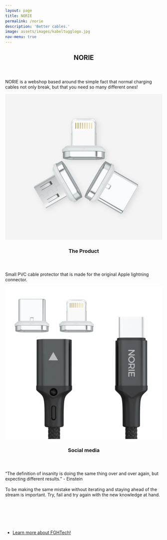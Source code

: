 ```yaml
---
layout: page
title: NORIE
permalink: /norie
description: 'Better cables.'
image: assets/images/kabeltugglogo.jpg
nav-menu: true
---
```


<div id="main" class="alt">



<!-- One -->
<section id="one">
	<div class="inner">
    <!--<span class="image fit"><img src="assets/images/norieconnector.png" alt="" /></span>-->
		<header class="major">
			<h1>NORIE</h1>
		</header>

<!-- Content -->
<!-- <h2 id="content">Sample Content</h2> -->
<p style="font-style: normal;">NORIE is a webshop based around the simple fact that normal charging cables not only break, but that you need so many different ones!</p>


<section id="two" class="spotlights">
	<section>
		<a href="generic.html" class="image">
			<img src="assets/images/norieconnector.png" alt="" data-position="center center" />
		</a>
		<div class="content">
			<div class="inner">
				<header class="major">
					<h3>The Product</h3>
				</header>
				<p>Small PVC cable protector that is made for the original Apple lightning connector.</p>
				<!-- <ul class="actions">
					<li><a href="generic.html" class="button">Learn more</a></li>
				</ul> -->
			</div>
		</div>
	</section>
	<section>
		<a href="generic.html" class="image">
			<img src="assets/images/noriekabel.png" alt="" data-position="top center" />
		</a>
		<div class="content">
			<div class="inner">
				<header class="major">
					<h3>Social media</h3>
				</header>
				<p>“The definition of insanity is doing the same thing over and over again, but expecting different results.” - Einstein<br/><br/>To be making the same mistake without iterating and staying ahead of the stream is important. Try, fail and try again with the new knowledge at hand.</p>
				<!-- <ul class="actions">
					<li><a href="generic.html" class="button">Learn more</a></li>
				</ul> -->
			</div>
		</div>
	</section>
	<!--<section>
		<a href="generic.html" class="image">
			<img src="assets/images/kabeltuggpic8.jpg" alt="" data-position="25% 25%" />
		</a>
		<div class="content">
			<div class="inner">
				<header class="major">
					<h3>Soon expanding to the Nordic countries</h3>
				</header>
				<p>After infiltrating the Swedish market of cable protectors, Kabeltugg will move on to conquer all of the Norse countries.</p>
			</div>
		</div>
	</section>-->
</section>

<br/><br/>
<!-- Three -->
<section id="three">
	<div class="inner">
		<header class="major">
		</header>
		<ul class="actions">
			<li><a href="/services" class="button next">Learn more about FGHTech!</a></li>
		</ul>
	</div>
</section>
<br/><br/>





</div>